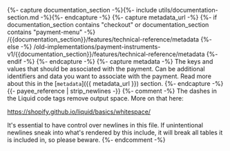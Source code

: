 {%- capture documentation_section -%}{%- include utils/documentation-section.md -%}{%- endcapture -%}
{%- capture metadata_url -%}
   {%- if documentation_section contains "checkout" or documentation_section contains "payment-menu" -%}
        /{{documentation_section}}/features/technical-reference/metadata
    {%- else -%}
        /old-implementations/payment-instruments-v1/{{documentation_section}}/features/technical-reference/metadata
    {%- endif -%}
{%- endcapture -%}
{%- capture metadata -%}
    The keys and values that should be associated with the payment. Can be
    additional identifiers and data you want to associate with the payment.
    Read more about this in the [`metadata`]({{ metadata_url }}) section.
{%- endcapture -%}
{{- payee_reference | strip_newlines -}}
{%- comment -%}
The dashes in the Liquid code tags remove output space. More on that here:

<https://shopify.github.io/liquid/basics/whitespace/>

It's essential to have control over newlines in this file. If unintentional
newlines sneak into what's rendered by this include, it will break all tables
it is included in, so please beware.
{%- endcomment -%}
